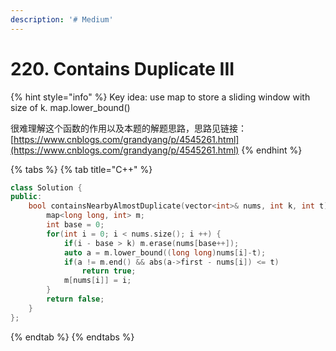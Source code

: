 ```yaml
---
description: '# Medium'
---
```


# 220. Contains Duplicate III

{% hint style="info" %}
Key idea: use map to store a sliding window with size of k. map.lower\_bound\(\)

很难理解这个函数的作用以及本题的解题思路，思路见链接：[https://www.cnblogs.com/grandyang/p/4545261.html](https://www.cnblogs.com/grandyang/p/4545261.html)
{% endhint %}

{% tabs %}
{% tab title="C++" %}
```cpp
class Solution {
public:
    bool containsNearbyAlmostDuplicate(vector<int>& nums, int k, int t) {
        map<long long, int> m;
        int base = 0;
        for(int i = 0; i < nums.size(); i ++) {
            if(i - base > k) m.erase(nums[base++]);
            auto a = m.lower_bound((long long)nums[i]-t);
            if(a != m.end() && abs(a->first - nums[i]) <= t) 
                return true;
            m[nums[i]] = i;
        }
        return false;
    }
};
```
{% endtab %}
{% endtabs %}

